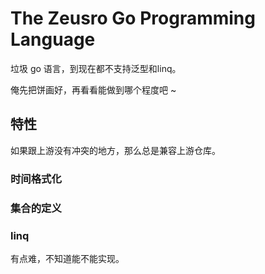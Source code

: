 # The Zeusro Go Programming Language

垃圾 go 语言，到现在都不支持泛型和linq。

俺先把饼画好，再看看能做到哪个程度吧 ~

## 特性

如果跟上游没有冲突的地方，那么总是兼容上游仓库。

### 时间格式化

### 集合的定义

### linq

有点难，不知道能不能实现。